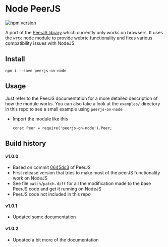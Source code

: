 # Node PeerJS

[![npm version](https://badge.fury.io/js/peerjs-on-node.svg)](https://badge.fury.io/js/peerjs-on-node)

A port of the [PeerJS library](https://github.com/peers/peerjs) which currently only works on browsers. It uses the `wrtc` node module to provide webrtc functionality and fixes various compatibility issues with NodeJS.

## Install

```
npm i --save peerjs-on-node
```

## Usage

Just refer to the PeerJS documentation for a more detailed description of how the module works. You can also take a look at the `examples/` directory in this repo to see a small example using `peerjs-on-node`
- Import the module like this

    ```
    const Peer = require('peerjs-on-node').Peer;
    ```

## Build history

#### v1.0.0

- Based on commit [0645dc3](https://github.com/peers/peerjs/commit/0645dc3ddd51cbc1649ed13af56d9b66958fd62b) of PeerJS
- First release version that tries to make most of the peerJS functionality work on NodeJS
- See file `patch/patch.diff` for all the modification made to the base PeerJS code and get it running on NodeJS
- PeerJS code not included in this repo

#### v1.0.1

- Updated some documentation

#### v1.0.2

- Updated a bit more of the documentation
